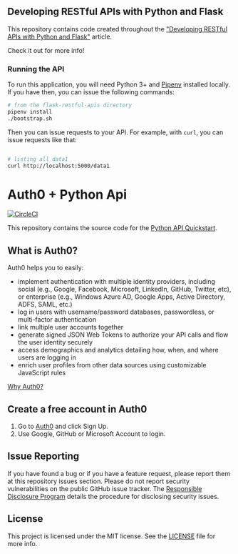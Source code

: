 ## Developing RESTful APIs with Python and Flask

This repository contains code created throughout the
["Developing RESTful APIs with Python and Flask"](https://auth0.com/blog/developing-restful-apis-with-python-and-flask) article.

Check it out for more info!

### Running the API

To run this application, you will need Python 3+ and [Pipenv](https://pipenv.readthedocs.io/en/latest/) installed locally. If you have then, you can issue the following commands:

```bash
# from the flask-restful-apis directory
pipenv install
./bootstrap.sh 
```

Then you can issue requests to your API. For example, with `curl`, you can issue requests like that:

```bash

# listing all data1
curl http://localhost:5000/data1
```

# Auth0 + Python Api

[![CircleCI](https://circleci.com/gh/auth0-samples/auth0-python-api-samples.svg?style=svg)](https://circleci.com/gh/auth0-samples/auth0-python-api-samples)


This repository contains the source code for the [Python API Quickstart](https://auth0.com/docs/quickstart/backend/python).

## What is Auth0?

Auth0 helps you to easily:

- implement authentication with multiple identity providers, including social (e.g., Google, Facebook, Microsoft, LinkedIn, GitHub, Twitter, etc), or enterprise (e.g., Windows Azure AD, Google Apps, Active Directory, ADFS, SAML, etc.)
- log in users with username/password databases, passwordless, or multi-factor authentication
- link multiple user accounts together
- generate signed JSON Web Tokens to authorize your API calls and flow the user identity securely
- access demographics and analytics detailing how, when, and where users are logging in
- enrich user profiles from other data sources using customizable JavaScript rules

[Why Auth0?](https://auth0.com/why-auth0)

## Create a free account in Auth0

1. Go to [Auth0](https://auth0.com) and click Sign Up.
2. Use Google, GitHub or Microsoft Account to login.

## Issue Reporting

If you have found a bug or if you have a feature request, please report them at this repository issues section. Please do not report security vulnerabilities on the public GitHub issue tracker. The [Responsible Disclosure Program](https://auth0.com/whitehat) details the procedure for disclosing security issues.

## License

This project is licensed under the MIT license. See the [LICENSE](LICENSE) file for more info.
